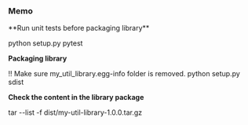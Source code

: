 <h3>Memo</h3>
**Run unit tests before packaging library**

python setup.py pytest

**Packaging library**

!! Make sure my_util_library.egg-info folder is removed.
python setup.py sdist

**Check the content in the library package**

tar --list -f dist/my-util-library-1.0.0.tar.gz